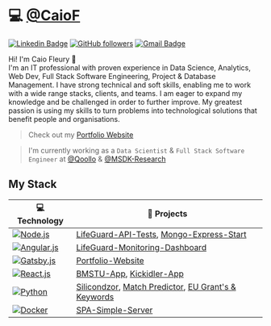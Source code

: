 # 💻 [@CaioF](https://caiof.github.io)

[![Linkedin Badge](https://img.shields.io/badge/-Caio%20Fleury-blue?style=social&logo=Linkedin&logoColor=blue&link=https://www.linkedin.com/in/caio-fleury/)](https://www.linkedin.com/in/caio-fleury/) [![GitHub followers](https://img.shields.io/github/followers/CaioF?label=follow&style=social)](https://github.com/CaioF/?tab=follow) [![Gmail Badge](https://img.shields.io/badge/-caio.fleury.r-red?style=social&logo=Gmail&logoColor=red&link=mailto:caio.fleury.r@gmail.com)](mailto:caio.fleury.r@gmail.com) 


Hi! I'm Caio Fleury 👋    
I'm an IT professional with proven experience in Data Science, Analytics, Web Dev, Full Stack Software Engineering, Project & Database Management. I have strong technical and soft skills, enabling me to work with a wide range stacks, clients, and teams. I am eager to expand my knowledge and be challenged in order to further improve. My greatest passion is using my skills to turn problems into technological solutions that benefit people and organisations.  

>    Check out my [Portfolio Website](https://caiof.github.io)

>    I'm currently working as a `Data Scientist` & `Full Stack Software Engineer` at [@Qoollo](https://github.com/qoollo) & [@MSDK-Research](http://msdk-research.com/)    



## My Stack

| 💻 **Technology** | 🚀 **Projects** |
|-|-|
| [![Node.js](https://img.shields.io/static/v1?label=&message=Node.js&color=47d147&logo=node.js&logoColor=FFFFFF)](https://nodejs.org/en/) | [LifeGuard-API-Tests](https://lab.qoollo.com/lifeguard/backend/api-tests), [Mongo-Express-Start](https://github.com/CaioF/mongo-express-start) |
| [![Angular.js](https://img.shields.io/static/v1?label=&message=Angular.js&color=B52E31&logo=angular&logoColor=FFFFFF)](https://angular.io/) | [LifeGuard-Monitoring-Dashboard](https://lab.qoollo.com/lifeguard/frontend/monitoring-dashboard) |
| [![Gatsby.js](https://img.shields.io/static/v1?label=&message=Gatsby.js&color=663399&logo=gatsby&logoColor=FFFFFF)](https://angular.io/) | [](https://github.com/CaioF/) [Portfolio-Website](https://github.com/CaioF/CaioF.github.io) |
| [![React.js](https://img.shields.io/static/v1?label=&message=React.js&color=61dbfb&logo=react&logoColor=FFFFFF)](https://developer.mozilla.org/en-US/docs/Web/JavaScript) | [BMSTU-App](https://github.com/CaioF/bmstu-app), [Kickidler-App](https://github.com/CaioF/kickidler-app) |
| [![Python](https://img.shields.io/static/v1?label=&message=Python&color=3C78A9&logo=python&logoColor=FFFFFF)](https://www.python.org/) | [Silicondzor](https://github.com/CaioF/Silicondzor), [Match Predictor](https://drive.google.com/file/d/1LeRiJix-tWuDQ_pxP7NO_KzwKDHSWuPv/view), [EU Grant's & Keywords](https://www.kaggle.com/caiofleury/dataset-construction) |
| [![Docker](https://img.shields.io/static/v1?label=&message=Docker&color=3C78A9&logo=docker&logoColor=FFFFFF)](https://hub.docker.com/) | [SPA-Simple-Server](https://github.com/CaioF/spa-simple-server) |
